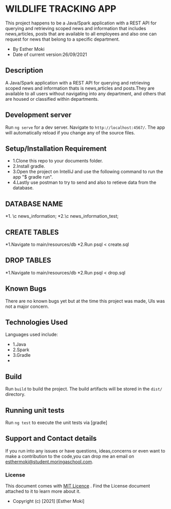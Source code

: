 # WILDLIFE  TRACKING APP
This project happens to be a Java/Spark application with a REST API for querying and retrieving scoped news and information that includes news,articles,
posts that are available to all employees and also one can request for news that belong to a specific department.


* By Esther Moki
* Date of current version:26/09/2021

## Description
A Java/Spark application with a REST API for querying and retrieving scoped news and information thats is news,articles 
and posts.They are available to all users without navigating into any department, and others that are housed or
classified within departments.

## Development server

Run `ng serve` for a dev server. Navigate to `http://localhost:4567/`. The app will automatically reload if you change any of the source files.



## Setup/Installation Requirement

* 1.Clone this repo to your documents folder.
* 2.Install gradle.
* 3.Open the project on IntelliJ and use the following command to run the app "$ gradle run".
* 4.Lastly use postman to try to send and also to retieve data from the database.

## DATABASE NAME
*1. \c news_information;
*2.\c news_information_test;

## CREATE TABLES
*1.Navigate to main/resources/db
*2.Run psql < create.sql

## DROP TABLES
*1.Navigate to main/resources/db
*2.Run psql < drop.sql

## Known Bugs

There are no known bugs yet but at the time this project was made, UIs was not a major concern.

## Technologies Used

Languages used include:
* 1.Java
* 2.Spark
* 3.Gradle
* 
## Build

Run `build` to build the project. The build artifacts will be stored in the `dist/` directory.

## Running unit tests

Run `ng test` to execute the unit tests via [gradle]

## Support and Contact details

If you run into any issues or have questions, ideas,concerns or even want to make a contribution to the code,you can drop me an email on esthermoki@student.moringaschool.com.

### License

This document comes with <a href="https://github.com/Esther-Moki/news-stuff/blob/master/LICENSE" target="_blank">MIT Licence</a> . Find the License document attached to it to learn more about it.
* Copyright (c) [2021] [Esther Moki] 






